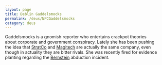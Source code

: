 ```yaml
---
layout: page
title: Deblin Gaddelsmocks
permalink: /deus/NPCGaddelsmocks
category: deus
---
```

Gaddelsmocks is a gnomish reporter who entertains crackpot theories about corporate and government conspiracy. Lately she has been pushing the idea that [StratCo](OrgStratCo) and [Magitech](OrgMagitech) are actually the same company, even though in actuality they are bitter rivals. She was recently fired for evidence planting regarding the [Bernstein](NPCBernstein) abduction incident.

